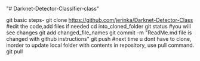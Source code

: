 "# Darknet-Detector-Classifier-class" 


git basic steps-
git clone https://github.com/jerinka/Darknet-Detector-Class
#edit the code,add files if needed
cd into_cloned_folder
git status
#you will see changes
git add changed_file_names
git commit -m "ReadMe.md file is changed with github instructions"
git push
#next time u dont have to clone, inorder to update local folder with contents in repository, use pull command.
git pull




